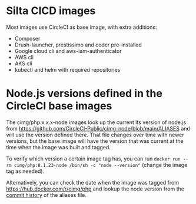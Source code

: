 # Silta CICD images

Most images use CircleCI as base image, with extra additions:

- Composer
- Drush-launcher, prestissimo and coder pre-installed
- Google cloud cli and aws-iam-authenticator
- AWS cli
- AKS cli
- kubectl and helm with required repositories

# Node.js versions defined in the CircleCI base images

The cimg/php:x.x.x-node images look up the current lts version of node.js from
https://github.com/CircleCI-Public/cimg-node/blob/main/ALIASES and will
use the version defined there. That file changes over time with newer versions,
but the base image will have the version that was current at the time when the
image was built and tagged.

To verify which version a certain image tag has, you can
run `docker run --rm cimg/php:8.1.23-node /bin/sh -c "node --version"` (change
the image tag as needed).

Alternatively, you can check the date when the image was tagged
from https://hub.docker.com/r/cimg/php
and lookup the node version from the
[commit history](https://github.com/CircleCI-Public/cimg-node/commits/main/ALIASES)
of the aliases file.
